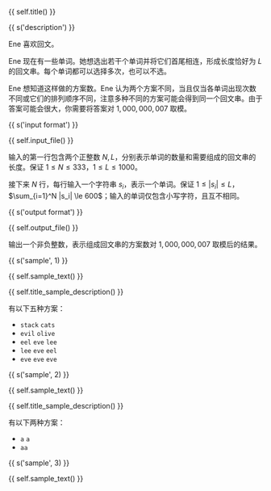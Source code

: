 {{ self.title() }}

{{ s('description') }}

Ene 喜欢回文。

Ene 现在有一些单词。她想选出若干个单词并将它们首尾相连，形成长度恰好为 $L$ 的回文串。每个单词都可以选择多次，也可以不选。

Ene 想知道这样做的方案数。Ene 认为两个方案不同，当且仅当各单词出现次数不同或它们的排列顺序不同，注意多种不同的方案可能会得到同一个回文串。由于答案可能会很大，你需要将答案对 $1,000,000,007$ 取模。

{{ s('input format') }}

{{ self.input_file() }}

输入的第一行包含两个正整数 $N, L$，分别表示单词的数量和需要组成的回文串的长度。保证 $1\le N\le 333$，$1\le L\le 1000$。

接下来 $N$ 行，每行输入一个字符串 $s_i$，表示一个单词。保证 $1\le |s_i| \le L$，$\sum_{i=1}^N |s_i| \le 600$；输入的单词仅包含小写字符，且互不相同。

{{ s('output format') }}

{{ self.output_file() }}

输出一个非负整数，表示组成回文串的方案数对 $1,000,000,007$ 取模后的结果。

{{ s('sample', 1) }}

{{ self.sample_text() }}

{{ self.title_sample_description() }}

有以下五种方案：

- `stack` `cats`
- `evil` `olive`
- `eel` `eve` `lee`
- `lee` `eve` `eel`
- `eve` `eve` `eve`

{{ s('sample', 2) }}

{{ self.sample_text() }}

{{ self.title_sample_description() }}

有以下两种方案：

- `a` `a`
- `aa`

{{ s('sample', 3) }}

{{ self.sample_text() }}
